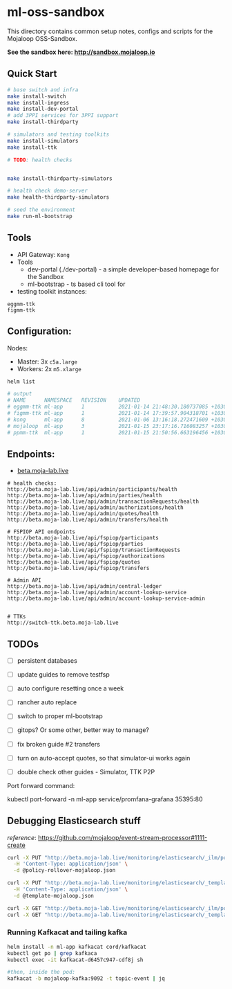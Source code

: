 # ml-oss-sandbox

This directory contains common setup notes, configs and scripts for the Mojaloop OSS-Sandbox.

__See the sandbox here: http://sandbox.mojaloop.io__

## Quick Start

<!-- TODO: double check these commands and update!  -->

```bash
# base switch and infra
make install-switch
make install-ingress
make install-dev-portal
# add 3PPI services for 3PPI support 
make install-thirdparty

# simulators and testing toolkits
make install-simulators
make install-ttk

# TODO: health checks


make install-thirdparty-simulators

# health check demo-server
make health-thirdparty-simulators

# seed the environment
make run-ml-bootstrap
```

## Tools

- API Gateway: `Kong`
- Tools
  - dev-portal (./dev-portal) - a simple developer-based homepage for the Sandbox
  - ml-bootstrap - ts based cli tool for 
- testing toolkit instances:
```
eggmm-ttk
figmm-ttk
```


## Configuration:

Nodes: 
- Master: 3x `c5a.large`
- Workers: 2x `m5.xlarge`


```bash
helm list

# output
# NAME     	NAMESPACE	REVISION	UPDATED                                 	STATUS  	CHART                    	APP VERSION                                                                                                                                                                                                                                                                                                                                                                                                                                                                                                                                                                                                     
# eggmm-ttk	ml-app   	1       	2021-01-14 21:48:30.180737085 +1030 ACDT	deployed	ml-testing-toolkit-11.0.0	ml-testing-toolkit: v11.7.0 ml-testing-toolkit-ui: v11.6.2                                                                                                                                                                                                                                                                                                                                                                                                                                                                                                                                                      
# figmm-ttk	ml-app   	1       	2021-01-14 17:39:57.904318701 +1030 ACDT	deployed	ml-testing-toolkit-11.0.0	ml-testing-toolkit: v11.7.0 ml-testing-toolkit-ui: v11.6.2                                                                                                                                                                                                                                                                                                                                                                                                                                                                                                                                                      
# kong     	ml-app   	8       	2021-01-06 13:16:18.272471609 +1030 ACDT	deployed	kong-1.12.0              	2.2                                                                                                                                                                                                                                                                                                                                                                                                                                                                                                                                                                                                             
# mojaloop 	ml-app   	3       	2021-01-15 23:17:16.716083257 +1030 ACDT	failed  	mojaloop-11.0.0          	ml-api-adapter: v11.1.2; central-ledger: v11.3.1; account-lookup-service: v11.1.2; quoting-service: v11.1.4; central-settlement: v10.5.0; central-event-processor: v10.5.0; bulk-api-adapter: v11.0.2; email-notifier: v9.5.0; als-oracle-pathfinder: v10.2.0; transaction-requests-service: v11.1.2; finance-portal-ui: v10.4.0; finance-portal-backend-service: v10.4.0; settlement-management: v8.8.2; operator-settlement: v9.2.1; simulator: v11.0.2; mojaloop-simulator: v11.2.1; sdk-scheme-adapter: v11.8.0; ml-testing-toolkit: v11.5.0 ml-testing-toolkit-ui: v11.5.0; ml-testing-toolkit-cli: v11.3.0
# ppmm-ttk 	ml-app   	1       	2021-01-15 21:50:56.663196456 +1030 ACDT	deployed	ml-testing-toolkit-11.0.0	ml-testing-toolkit: v11.7.0 ml-testing-toolkit-ui: v11.6.2    
```

## Endpoints:

- [beta.moja-lab.live](http://beta.moja-lab.live)
```
# health checks:
http://beta.moja-lab.live/api/admin/participants/health
http://beta.moja-lab.live/api/admin/parties/health
http://beta.moja-lab.live/api/admin/transactionRequests/health
http://beta.moja-lab.live/api/admin/authorizations/health
http://beta.moja-lab.live/api/admin/quotes/health
http://beta.moja-lab.live/api/admin/transfers/health

# FSPIOP API endpoints
http://beta.moja-lab.live/api/fspiop/participants
http://beta.moja-lab.live/api/fspiop/parties
http://beta.moja-lab.live/api/fspiop/transactionRequests
http://beta.moja-lab.live/api/fspiop/authorizations
http://beta.moja-lab.live/api/fspiop/quotes
http://beta.moja-lab.live/api/fspiop/transfers

# Admin API
http://beta.moja-lab.live/api/admin/central-ledger
http://beta.moja-lab.live/api/admin/account-lookup-service
http://beta.moja-lab.live/api/admin/account-lookup-service-admin


# TTKs
http://switch-ttk.beta.moja-lab.live
```



## TODOs
- [ ] persistent databases
- [ ] update guides to remove testfsp
- [ ] auto configure resetting once a week
- [ ] rancher auto replace
- [ ] switch to proper ml-bootstrap
- [ ] gitops? Or some other, better way to manage?
- [ ] fix broken guide #2 transfers
- [ ] turn on auto-accept quotes, so that simulator-ui works again
- [ ] double check other guides - Simulator, TTK P2P





Port forward command:

kubectl port-forward -n ml-app service/promfana-grafana 35395:80


## Debugging Elasticsearch stuff

_reference_: https://github.com/mojaloop/event-stream-processor#1111-create


```bash
curl -X PUT "http://beta.moja-lab.live/monitoring/elasticsearch/_ilm/policy/mojaloop_rollover_policy?pretty" \
  -H 'Content-Type: application/json' \
  -d @policy-rollover-mojaloop.json

curl -X PUT "http://beta.moja-lab.live/monitoring/elasticsearch/_template/moja_template?pretty" \
  -H 'Content-Type: application/json' \
  -d @template-mojaloop.json

curl -X GET "http://beta.moja-lab.live/monitoring/elasticsearch/_ilm/policy/mojaloop_rollover_policy?"
curl -X GET "http://beta.moja-lab.live/monitoring/elasticsearch/_template/moja_template"
```



### Running Kafkacat and tailing kafka

```bash
helm install -n ml-app kafkacat cord/kafkacat    
kubectl get po | grep kafkaca
kubectl exec -it kafkacat-d6457c947-cdf8j sh         

#then, inside the pod:
kafkacat -b mojaloop-kafka:9092 -t topic-event | jq
```